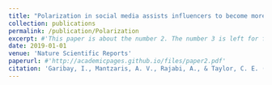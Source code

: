 ```yaml
---
title: "Polarization in social media assists influencers to become more influential: analysis and two inoculation strategies"
collection: publications
permalink: /publication/Polarization
excerpt: #'This paper is about the number 2. The number 3 is left for future work.'
date: 2019-01-01
venue: 'Nature Scientific Reports'
paperurl: #'http://academicpages.github.io/files/paper2.pdf'
citation: 'Garibay, I., Mantzaris, A. V., Rajabi, A., & Taylor, C. E. (2019). Polarization in social media assists influencers to become more influential: analysis and two inoculation strategies. Scientific reports, 9(1), 18592.'
---
```

